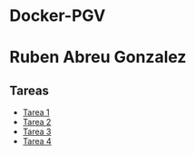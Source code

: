 # Docker-PGV
# Ruben Abreu Gonzalez

## Tareas
- [Tarea 1](/tarea1)
- [Tarea 2](/tarea2)
- [Tarea 3](/tarea3)
- [Tarea 4](/tarea4)
